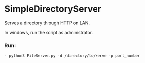 # SimpleDirectoryServer

Serves a directory through HTTP on LAN.

In windows, run the script as administrator.

### Run:

	- python3 FileServer.py -d /directory/to/serve -p port_number